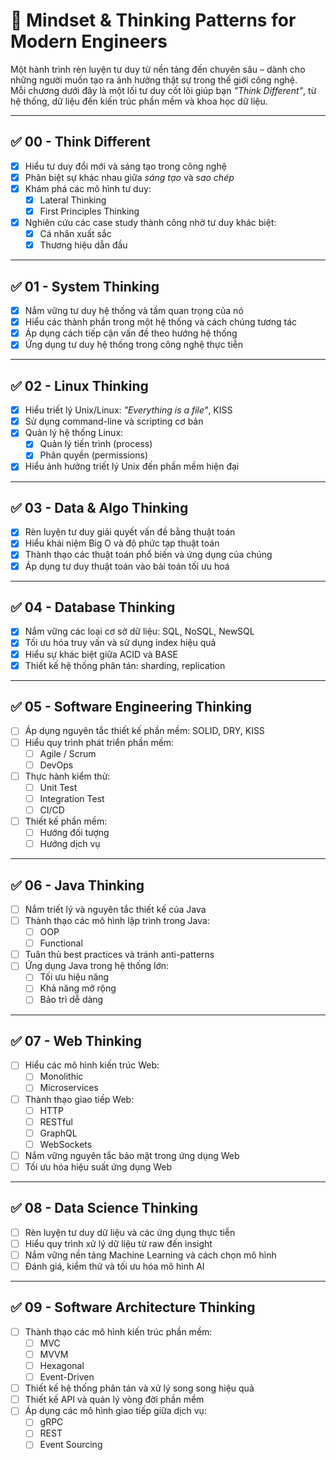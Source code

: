 # 🧠 Mindset & Thinking Patterns for Modern Engineers

Một hành trình rèn luyện tư duy từ nền tảng đến chuyên sâu – dành cho những người muốn tạo ra ảnh hưởng thật sự trong thế giới công nghệ.  
Mỗi chương dưới đây là một lối tư duy cốt lõi giúp bạn *"Think Different"*, từ hệ thống, dữ liệu đến kiến trúc phần mềm và khoa học dữ liệu.

---

## ✅ 00 - Think Different

- [x] Hiểu tư duy đổi mới và sáng tạo trong công nghệ  
- [x] Phân biệt sự khác nhau giữa *sáng tạo* và *sao chép*  
- [x] Khám phá các mô hình tư duy:
  - [x] Lateral Thinking
  - [x] First Principles Thinking  
- [x] Nghiên cứu các case study thành công nhờ tư duy khác biệt:
  - [x] Cá nhân xuất sắc
  - [x] Thương hiệu dẫn đầu

---

## ✅ 01 - System Thinking

- [x] Nắm vững tư duy hệ thống và tầm quan trọng của nó  
- [x] Hiểu các thành phần trong một hệ thống và cách chúng tương tác  
- [x] Áp dụng cách tiếp cận vấn đề theo hướng hệ thống  
- [x] Ứng dụng tư duy hệ thống trong công nghệ thực tiễn

---

## ✅ 02 - Linux Thinking

- [x] Hiểu triết lý Unix/Linux: *"Everything is a file"*, KISS  
- [x] Sử dụng command-line và scripting cơ bản  
- [x] Quản lý hệ thống Linux:
  - [x] Quản lý tiến trình (process)
  - [x] Phân quyền (permissions)  
- [x] Hiểu ảnh hưởng triết lý Unix đến phần mềm hiện đại

---

## ✅ 03 - Data & Algo Thinking

- [x] Rèn luyện tư duy giải quyết vấn đề bằng thuật toán  
- [x] Hiểu khái niệm Big O và độ phức tạp thuật toán  
- [x] Thành thạo các thuật toán phổ biến và ứng dụng của chúng  
- [x] Áp dụng tư duy thuật toán vào bài toán tối ưu hoá

---

## ✅ 04 - Database Thinking

- [x] Nắm vững các loại cơ sở dữ liệu: SQL, NoSQL, NewSQL  
- [x] Tối ưu hóa truy vấn và sử dụng index hiệu quả  
- [x] Hiểu sự khác biệt giữa ACID và BASE  
- [x] Thiết kế hệ thống phân tán: sharding, replication

---

## ✅ 05 - Software Engineering Thinking

- [ ] Áp dụng nguyên tắc thiết kế phần mềm: SOLID, DRY, KISS  
- [ ] Hiểu quy trình phát triển phần mềm:
  - [ ] Agile / Scrum
  - [ ] DevOps  
- [ ] Thực hành kiểm thử:
  - [ ] Unit Test
  - [ ] Integration Test
  - [ ] CI/CD  
- [ ] Thiết kế phần mềm:
  - [ ] Hướng đối tượng
  - [ ] Hướng dịch vụ

---

## ✅ 06 - Java Thinking

- [ ] Nắm triết lý và nguyên tắc thiết kế của Java  
- [ ] Thành thạo các mô hình lập trình trong Java:
  - [ ] OOP
  - [ ] Functional  
- [ ] Tuân thủ best practices và tránh anti-patterns  
- [ ] Ứng dụng Java trong hệ thống lớn:
  - [ ] Tối ưu hiệu năng
  - [ ] Khả năng mở rộng
  - [ ] Bảo trì dễ dàng

---

## ✅ 07 - Web Thinking

- [ ] Hiểu các mô hình kiến trúc Web:
  - [ ] Monolithic
  - [ ] Microservices  
- [ ] Thành thạo giao tiếp Web:
  - [ ] HTTP
  - [ ] RESTful
  - [ ] GraphQL
  - [ ] WebSockets  
- [ ] Nắm vững nguyên tắc bảo mật trong ứng dụng Web  
- [ ] Tối ưu hóa hiệu suất ứng dụng Web

---

## ✅ 08 - Data Science Thinking

- [ ] Rèn luyện tư duy dữ liệu và các ứng dụng thực tiễn  
- [ ] Hiểu quy trình xử lý dữ liệu từ raw đến insight  
- [ ] Nắm vững nền tảng Machine Learning và cách chọn mô hình  
- [ ] Đánh giá, kiểm thử và tối ưu hóa mô hình AI

---

## ✅ 09 - Software Architecture Thinking

- [ ] Thành thạo các mô hình kiến trúc phần mềm:
  - [ ] MVC
  - [ ] MVVM
  - [ ] Hexagonal
  - [ ] Event-Driven  
- [ ] Thiết kế hệ thống phân tán và xử lý song song hiệu quả  
- [ ] Thiết kế API và quản lý vòng đời phần mềm  
- [ ] Áp dụng các mô hình giao tiếp giữa dịch vụ:
  - [ ] gRPC
  - [ ] REST
  - [ ] Event Sourcing
